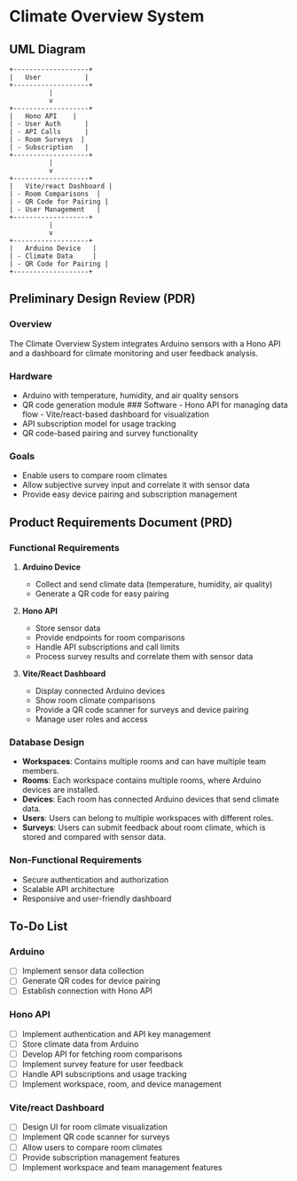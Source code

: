 # Climate Overview System

## UML Diagram

```
+-------------------+
|   User           |
+-------------------+
          |
          v
+-------------------+
|   Hono API    |
| - User Auth      |
| - API Calls      |
| - Room Surveys  |
| - Subscription   |
+-------------------+
          |
          v
+-------------------+
|   Vite/react Dashboard |
| - Room Comparisons  |
| - QR Code for Pairing |
| - User Management   |
+-------------------+
          |
          v
+-------------------+
|   Arduino Device   |
| - Climate Data     |
| - QR Code for Pairing |
+-------------------+
```

## Preliminary Design Review (PDR)

### Overview

The Climate Overview System integrates Arduino sensors with a Hono API and a dashboard for climate monitoring and user feedback analysis.

### Hardware

- Arduino with temperature, humidity, and air quality sensors
- QR code generation module ### Software - Hono API for managing data flow - Vite/react-based dashboard for visualization
- API subscription model for usage tracking
- QR code-based pairing and survey functionality

### Goals

- Enable users to compare room climates
- Allow subjective survey input and correlate it with sensor data
- Provide easy device pairing and subscription management

## Product Requirements Document (PRD)

### Functional Requirements

1. **Arduino Device**

   - Collect and send climate data (temperature, humidity, air quality)
   - Generate a QR code for easy pairing

2. **Hono API**

   - Store sensor data
   - Provide endpoints for room comparisons
   - Handle API subscriptions and call limits
   - Process survey results and correlate them with sensor data

3. **Vite/React Dashboard**
   - Display connected Arduino devices
   - Show room climate comparisons
   - Provide a QR code scanner for surveys and device pairing
   - Manage user roles and access

### Database Design

- **Workspaces**: Contains multiple rooms and can have multiple team members.
- **Rooms**: Each workspace contains multiple rooms, where Arduino devices are installed.
- **Devices**: Each room has connected Arduino devices that send climate data.
- **Users**: Users can belong to multiple workspaces with different roles.
- **Surveys**: Users can submit feedback about room climate, which is stored and compared with sensor data.

### Non-Functional Requirements

- Secure authentication and authorization
- Scalable API architecture
- Responsive and user-friendly dashboard

## To-Do List

### Arduino

- [ ] Implement sensor data collection
- [ ] Generate QR codes for device pairing
- [ ] Establish connection with Hono API

### Hono API

- [ ] Implement authentication and API key management
- [ ] Store climate data from Arduino
- [ ] Develop API for fetching room comparisons
- [ ] Implement survey feature for user feedback
- [ ] Handle API subscriptions and usage tracking
- [ ] Implement workspace, room, and device management

### Vite/react Dashboard

- [ ] Design UI for room climate visualization
- [ ] Implement QR code scanner for surveys
- [ ] Allow users to compare room climates
- [ ] Provide subscription management features
- [ ] Implement workspace and team management features
